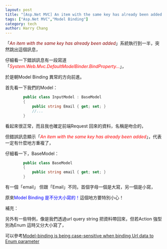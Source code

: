 ```yaml
---
layout: post
title: "[Asp.Net MVC] An item with the same key has already been added！"
tags: ["Asp.Net MVC","Model Binding"]
category: tech
author: Harry Chang
---
```


「<span style="color:darkred;">*An item with the same key has already been added*</span>」系統執行到一半，突然跳出這個訊息，

仔細看一下錯誤訊息有一段寫道「<span style="color:#FF0000;">*System.Web.Mvc.DefaultModelBinder.BindProperty...*</span>」，

於是朝Model Binding 異常的方向前進。

<!--more-->

首先看一下我們的Model：
~~~ cs
        public class InputModel : BaseModel
        {
            public string Email { get; set; }
            //...
        }
~~~

看起來很正常，而且我也確定前端Request 回來的資料，名稱是吻合的，

但錯誤訊息顯示「<span style="color:#FF0000;">*An item with the same key has already been added*</span>」，代表一定有什麼地方重複了，

仔細看一下，BaseModel：
~~~ cs
        public class BaseModel
        {
            public string email { get; set; }
        }
~~~

有一個「email」 但跟「Email」不同，首個字母一個是大寫，另一個是小寫，

原來<span style="color:#0000FF;">Model Binding 是不分大小寫的！</span>這個地方要特別小心！

補充：

另外有一些特例，像是我們透過url query string 把資料帶回來，但若Action 強型別為Enum 這時又分大小寫了，

可以參考[Model-binding is being case-sensitive when binding Url data to Enum parameter](https://github.com/aspnet/Mvc/issues/913)               